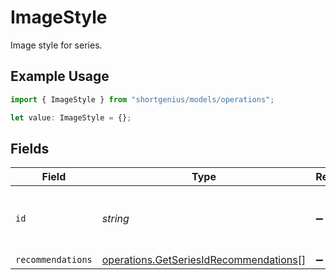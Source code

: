 # ImageStyle

Image style for series.

## Example Usage

```typescript
import { ImageStyle } from "shortgenius/models/operations";

let value: ImageStyle = {};
```

## Fields

| Field                                                                                            | Type                                                                                             | Required                                                                                         | Description                                                                                      |
| ------------------------------------------------------------------------------------------------ | ------------------------------------------------------------------------------------------------ | ------------------------------------------------------------------------------------------------ | ------------------------------------------------------------------------------------------------ |
| `id`                                                                                             | *string*                                                                                         | :heavy_minus_sign:                                                                               | Unique ID of the current image style.                                                            |
| `recommendations`                                                                                | [operations.GetSeriesIdRecommendations](../../models/operations/getseriesidrecommendations.md)[] | :heavy_minus_sign:                                                                               | N/A                                                                                              |
